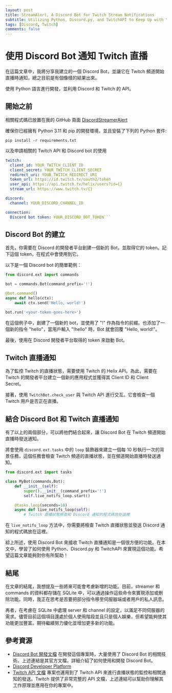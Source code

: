 ```yaml
---
layout: post
title: StreamAlert, A Discord Bot for Twitch Stream Notifications
subtitle: Utilizing Python, Discord.py, and TwitchAPI to Keep Up with Your Favorite Streamers
tags: [Discord, Twitch]
comments: false
---
```


# 使用 Discord Bot 通知 Twitch 直播

在這篇文章中，我將分享我建立的一個 Discord Bot，並讓它在 Twitch 頻道開始直播時通知，總之目前是有個像樣的結果出來。

使用 Python 語言進行開發，並利用 Discord 和 Twitch 的 API。

## 開始之前

相關程式碼已放置在我的 GitHub 頁面 [DiscordStreamerAlert](https://github.com/kashao/DiscordStreamerAlert)

確保你已經擁有 Python 3.11 和 pip 的開發環境，並且安裝了下列的 Python 套件:

```shell
pip install -r requirements.txt
```

以及申請相關的 Twitch API 和 Discord bot 的使用

```yaml
twitch:
  client_id: YOUR_TWITCH_CLIENT_ID
  client_secret: YOUR_TWITCH_CLIENT_SECRET
  redirect_uri: YOUR_TWITCH_REDIRECT_URI
  token_url: https://id.twitch.tv/oauth2/token
  user_api: https://api.twitch.tv/helix/users?id={}
  stream_url: https://www.twitch.tv/{}

discord:
  channel: YOUR_DISCORD_CHANNEL_ID

connection:
  Discord bot token: YOUR_DISCORD_BOT_TOKEN```
```

## Discord Bot 的建立

首先，你需要在 Discord 的開發者平台創建一個新的 Bot，並取得它的 token。記下這個 token，在程式中會使用到它。

以下是一個 Discord bot 的簡單範例：

```python
from discord.ext import commands

bot = commands.Bot(command_prefix='!')

@bot.command()
async def hello(ctx):
    await ctx.send('Hello, world!')

bot.run('<your-token-goes-here>')
```

在這個例子中，創建了一個新的 bot，並使用了 "!" 作為指令的前綴。也添加了一個新的指令 "hello"，當用戶輸入 "!hello" 時，Bot 就會回覆 "Hello, world!"。

最後，使用在 Discord 開發者平台取得的 token 來啟動 Bot。

## Twitch 直播通知

為了監控 Twitch 的直播狀態，需要使用 Twitch 的 Helix API。為此，需要在 Twitch 的開發者平台建立一個新的應用程式並獲得其 Client ID 和 Client Secret。

接著，使用 `TwitchBot.check_user` 與 Twitch API 進行交互。它會檢查一個 Twitch 用戶是否正在直播。

## 結合 Discord Bot 和 Twitch 直播通知

有了以上的兩個部分，可以將他們結合起來，讓 Discord Bot 在 Twitch 頻道開始直播時發送通知。

將會使用 `discord.ext.tasks` 中的 `loop` 裝飾器來建立一個每 10 秒執行一次的背景任務，這個任務會檢查 Twitch 頻道的直播狀態，並在頻道開始直播時發送通知。

```python
from discord.ext import tasks

class MyBot(commands.Bot):
    def __init__(self):
        super().__init__(command_prefix='!')
        self.live_notifs_loop.start()

    @tasks.loop(seconds=10)
    async def live_notifs_loop(self):
        # Twitch 直播狀態檢查和 Discord 通知的程式碼放在這裡
```

在 `live_notifs_loop` 方法中，你需要將檢查 Twitch 直播狀態並發送 Discord 通知的程式碼放在這裡。

綜上所述，使用 Discord Bot 來接收 Twitch 直播通知是一個很方便的功能。在本文中，學習了如何使用 Python、Discord.py 和 TwitchAPI 來實現這個功能。希望這篇文章能夠對你有所幫助！

## 結尾

在文章的結尾，我想提及一些將來可能會考慮新增的功能。目前，streamer 和commands 的資料都存儲在 SQLite 中，可以通過操作這些命令來實現添加或刪除功能。同時，我正在思考是否要把部分指令移至伺服器端或者用戶的私人訊息。

再者，在考慮在 SQLite 中處理 server 和 channel 的設定，以滿足不同伺服器的需求。儘管目前這個項目還處於個人使用階段並且只是個人娛樂，但希望能夠使其功能更加豐富。期待繼續努力優化並增加更多新的功能。

## 參考資源

- [Discord Bot 開發文檔](https://discordpy.readthedocs.io/en/stable/)
    在開發這個專案時，大量使用了 Discord Bot 的相關技術。上述連結是其官方文檔，詳細介紹了如何使用和開發 Discord Bot。
- [Discord Developer Platform](https://discord.com/developers/docs/intro)
- [Twitch API 文檔](https://dev.twitch.tv/docs)
    專案也運用到了 Twitch API 來進行直播狀態的監控和相關通知的發送。Twitch 提供了非常完整的 API 文檔，上述連結可以幫助你理解其工作原理並應用在你的專案中。
